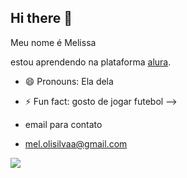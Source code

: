 ## Hi there 👋
Meu nome é Melissa

estou aprendendo na plataforma [alura](https://www.alura.com.br).
- 😄 Pronouns: Ela dela 
- ⚡ Fun fact: gosto de jogar futebol
-->

- email para contato
- mel.olisilvaa@gmail.com

![](https://media1.tenor.com/m/1moHBEhhd5MAAAAd/jogando-futebol-cbf.gif)
